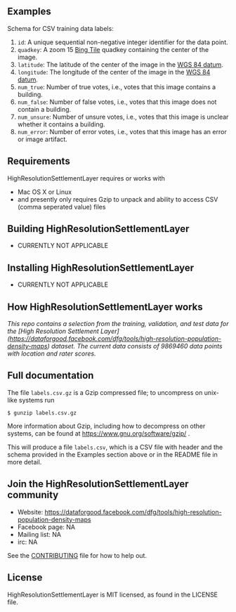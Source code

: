 
## Examples
Schema for CSV training data labels:
1. `id`: A unique sequential non-negative integer identifier for the data point.
2. `quadkey`: A zoom 15 [Bing Tile](https://learn.microsoft.com/en-us/bingmaps/articles/bing-maps-tile-system)
   quadkey containing the center of the image.
3. `latitude`: The latitude of the center of the image in the [WGS 84 datum](https://en.wikipedia.org/wiki/World_Geodetic_System).
4. `longitude`: The longitude of the center of the image in the [WGS 84 datum](https://en.wikipedia.org/wiki/World_Geodetic_System).
5. `num_true`: Number of true votes, i.e., votes that this image contains a building.
6. `num_false`: Number of false votes, i.e., votes that this image does not contain a building.
7. `num_unsure`: Number of unsure votes, i.e., votes that this image is unclear whether it contains a building.
8. `num_error`: Number of error votes, i.e., votes that this image has an error or image artifact.

## Requirements
HighResolutionSettlementLayer requires or works with
* Mac OS X or Linux
* and presently only requires Gzip to unpack and ability to access CSV (comma seperated value) files

## Building HighResolutionSettlementLayer
* CURRENTLY NOT APPLICABLE

## Installing HighResolutionSettlementLayer
* CURRENTLY NOT APPLICABLE

## How HighResolutionSettlementLayer works
*This repo contains a selection from the training, validation, and test data for
the [High Resolution Settlement Layer] (https://dataforgood.facebook.com/dfg/tools/high-resolution-population-density-maps)
dataset. The current data consists of 9869460 data points with location and rater scores.*

## Full documentation

The file `labels.csv.gz` is a Gzip compressed file; to uncompress on unix-like
systems run

```
$ gunzip labels.csv.gz
```

More information about Gzip, including how to decompress on other systems, can
be found at https://www.gnu.org/software/gzip/ .

This will produce a file `labels.csv`, which is a CSV file with header and the
schema provided in the Examples section above or in the README file in more detail.


## Join the HighResolutionSettlementLayer community
* Website: https://dataforgood.facebook.com/dfg/tools/high-resolution-population-density-maps
* Facebook page: NA 
* Mailing list: NA
* irc: NA 

See the [CONTRIBUTING](CONTRIBUTING.md) file for how to help out.

## License
HighResolutionSettlementLayer is MIT licensed, as found in the LICENSE file.